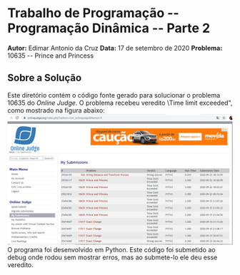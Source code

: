 # Trabalho de Programação -- Programação Dinâmica -- Parte 2
**Autor:** Edimar Antonio da Cruz
**Data:** 17 de setembro de 2020
**Problema:** 10635 -- Prince and Princess
## Sobre a Solução
Este diretório contém o código fonte gerado para solucionar o problema 10635
do *Online Judge*. O problema recebeu veredito \Time limit exceeded", como mostrado na
figura abaixo:
![Veredito](./10635-veredito.png)
O programa foi desenvolvido em Python. Este código foi submetido ao debug onde 
rodou sem mostrar erros, mas ao submete-lo ele deu esse veredito.
